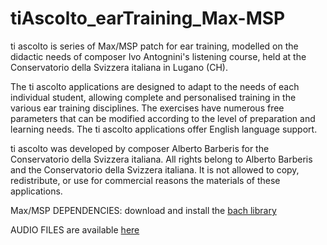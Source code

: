 # tiAscolto_earTraining_Max-MSP

ti ascolto is series of Max/MSP patch for ear training, modelled on the didactic needs of composer Ivo Antognini's listening course, held at the Conservatorio della Svizzera italiana in Lugano (CH).

The ti ascolto applications are designed to adapt to the needs of each individual student, allowing complete and personalised training in the various ear training disciplines. The exercises have numerous free parameters that can be modified according to the level of preparation and learning needs. The ti ascolto applications offer English language support.

ti ascolto was developed by composer Alberto Barberis for the Conservatorio della Svizzera italiana. All rights belong to Alberto Barberis and the Conservatorio della Svizzera italiana. It is not allowed to copy, redistribute, or use for commercial reasons the materials of these applications.

Max/MSP DEPENDENCIES: download and install the [bach library](https://www.bachproject.net/)

AUDIO FILES are available [here](https://drive.google.com/drive/folders/1AlPeSSgedl2uO8W4RnZ-5lrW-le2P7jS?usp=sharing)

